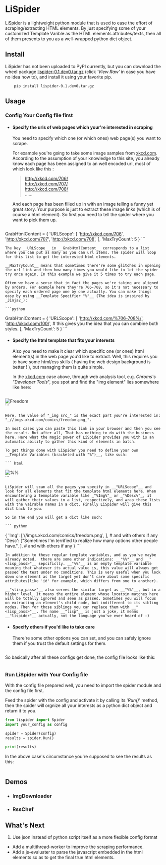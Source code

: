 # LiSpiderLiSpider is a lightweight python module that is used to ease the effort of scraping/extracting HTML elements. By just specifying some of your customized Template Varible as the HTML elements attributes/texts, then all of them presents to you as a well-wrapped python dict object.## InstallLiSpider has not been uploaded to PyPI currently, but you can download the wheel package [lispider-0.1.dev0.tar.gz](https://github.com/jay7n/LiSpider/blob/master/dist/lispider-0.1.dev0.tar.gz) (click _'View Raw'_ in case you have no idea how to), and install it using your favorite pip.```    pip install lispider-0.1.dev0.tar.gz```## Usage### Config Your Config file first* #### Specify the urls of web pages which your're interested in scraping    You need to specify which one (or which ones) web page(s) you want to scrape.      For example you're going to take some image samples from [xkcd.com](xkcd.com). According to the assumption of your knowledge to this site, you already know each page has been assigned to an well encoded url, most of which look like this :    > http://xkcd.com/706/      > http://xkcd.com/707/      > http://xkcd.com/708/      > ......    And each page has been filled up in with an image telling a funny yet great story. Your purpose is just to extract these image links (which is of course a html element). So first you need to tell the spider where you want to pick them up.    ``` pythonGrabHtmlContent = {    'URLScope': [        'http://xkcd.com/706',        'http://xkcd.com/707',        'http://xkcd.com/708',    ],    'MaxTryCount': 5}    ```    The key __URLScope__ in __GrabHtmlContent__ corresponds to a list where you can put as many as you can url items. The spider will loop for this list to get the interested html elements.    __MaxTryCount__ means that sometimes there're some glitches in opening the url link and then how many times you would like to let the spider try once again. In this example we give it 5 times to try each page.    Often we have a sense that in fact the pages we're taking are aligned by orders. For example here they're 706-708, so it's not necessary to specify each ordered page one by one actually. You can make things easy by using __Template Specifier "%"__ (The idea is inspired by _Jinja2_):    ```pythonGrabHtmlContent = {    'URLScope': [        'http://xkcd.com/%706-708%/',        'http://xkcd.com/100/', # this gives you the idea that you can combine both styles.    ],    'MaxTryCount': 5}    ```* #### Specify the html template that fits your interests    Also you need to make it clear which specific one (or ones) html element(s) in the web page you'd like to extract. Well, this requires you to have some html/css skills ( having the web design background is better ! ), but managing them is quite simple.    In the [xkcd.com](xkcd.com) case above, through web analysis tool, e.g. _Chroms's "Developer Tools_", you spot and find the "img element" lies somewhere like here:    ``` html<div id="comic">    <img src="//imgs.xkcd.com/comics/freedom.png" title="Sometimes I'm terrified to realize how many options other people have." alt="Freedom"></div>    ```    Here, the value of "_img src_" is the exact part you're interested in: "_//imgs.xkcd.com/comics/freedom.png_".    In most cases you can paste this link in your browser and then you see the result. But after all, That has nothing to do with the business here. Here what the magic power of LiSpider provides you with is an automatic ability to gather this kind of elements in batch.    To get things done with LiSpider you need to define your own __Template Variables (bracketed with "%")__, like such:    ``` html<div id="comic">    <img src="%Img%" title="%Desc%" alt="%%">    <lisp_pass></div>    ```    LiSpider will scan all the pages you specify in __"URLScope"__ and look for all elements that fit the template html elements here. When encountering a temmplate variable like _"%Img%"_ or _"%Desc%"_, it will gather their values in a list, respectively, and wrap these lists with the vairable names in a dict. Finally LiSpider will give this dict back to you.    So in the end you will get a dict like such:    ``` python{    'Img': ['//imgs.xkcd.com/comics/freedom.png', ], # and with others if any    'Desc': ["Sometimes I'm terrified to realize how many options other people have.", ], # and with others if any}    ```    In addition to these regular template variables, and as you've maybe already noted,  there are some other indications: __"%%"__ and __"<lisp_pass>"__ sepcificlly. __"%%"__ is an empty template variable meaning that whatever its actual value is, this value will always get passed the test under no conditions. This is very useful when you lock down one element as the target yet don't care about some specific attributes(like 'id' for example, which differs from one to another).    __"<lisp_pass>"__ also serves the similar target as __"%%"__, but in a higher level. It means the entire element whose locatoin matches here will be totally ignored and seen as passed. Sometimes you will focus on extracting an element's child node, but indifferent to its sibling nodes. Then for those siblings you can replace them with __"<lisp_pass>"__. The name __"lisp"__ is just a joke, it means __"lispider"__ actually, not the language you've ever heard of :)* #### Specify others if you'd like to take care    There're some other options you can set, and you can safely ignore them if you trust the default settings for them.    ```    ```So basically after all these configs get done, the config file looks like this:``````### Run LiSpider with Your Config fileWith the config file prepared well, you need to import the spider module and the config file first.Feed the spider with the config and activate it by calling its '_Run()_' method, then the spider will orgnize all your interests as a python dict object and return it to you.``` pythonfrom lispider import Spiderimport your_config as configspider = Spider(config)results = spider.Run()print(results)```In the above case's circumstance you're supposed to see the results as this:``````## Demos* ### ImgDownloader* ### RssChef## What's Next1. Use json instead of python script itself as a more flexible config format* Add a multithread-worker to improve the scraping performance.* Add a js-evaluater to parse the javascript embedded in the html elements so as to get the final true html elements.